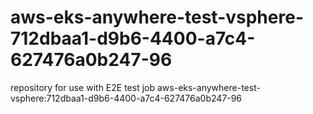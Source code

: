 # aws-eks-anywhere-test-vsphere-712dbaa1-d9b6-4400-a7c4-627476a0b247-96
repository for use with E2E test job aws-eks-anywhere-test-vsphere:712dbaa1-d9b6-4400-a7c4-627476a0b247-96
